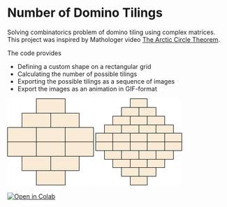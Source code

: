 # Number of Domino Tilings

Solving combinatorics problem of domino tiling using complex matrices.
This project was inspired by Mathologer video [The Arctic Circle Theorem](https://www.youtube.com/watch?v=Yy7Q8IWNfHM).

The code provides
 - Defining a custom shape on a rectangular grid
 - Calculating the number of possible tilings
 - Exporting the possible tilings as a sequence of images
 - Export the images as an animation in GIF-format

![example 1](https://raw.githubusercontent.com/ptleskin/numberOfDominoTilings/main/images/tiling(1).gif) ![example 1](https://raw.githubusercontent.com/ptleskin/numberOfDominoTilings/main/images/tiling(4).gif)

[![Open in Colab](https://colab.research.google.com/assets/colab-badge.svg)](https://colab.research.google.com/drive/12Xa1LRF1ZCDNVMtjHNTyDGkFhYjYHssH?usp=sharing)